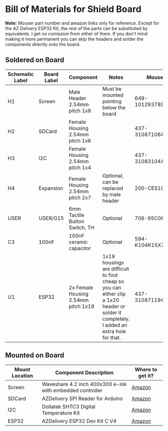 # Bill of Materials for Shield Board

**Note:** Mouser part number and amazon links only for reference. Except for the AZ Delivery ESP32 Kit, the rest of the parts can be substituted by equivalents. I get no comission from either of them. If you don't mind making it more permanent you can skip the headers and solder the components directly onto the board.

## Soldered on Board

| Schematic Label | Board Label | Component | Notes | Mouser Ref |
| --- | --- | --- | --- | --- |
| H1 | Screen | Male Header 2.54mm pitch 1x8 | Must be mounted pointing below the board | 649-1012937890801BLF |
| H2 | SDCard | Female Housing 2.54mm pitch 1x6 | | 437-3108710641001101 |
| H3 | I2C | Female Housing 2.54mm pitch 1x4 | | 437-3108310441001101 |
| H4 | Expansion | Female Housing 2.54mm pitch 2x7 | Optional, can be replaced by male header | 200-CES10701TD |
| USER | USER/G15| 6mm Tactile Button Switch, TH | Optional | 706-95C06B3T |
| C3 | 100nF | 100nF ceramic capacitor | Optional | 594-K104K15X7RF53H5 |
| U1 | ESP32 | 2x Female Housing 2.54mm pitch 1x19 | 1x19 housings are difficult to find cheap so you can either clip a 1x20 header or solder it completely. I added an extra hole for that. | 437-3108711941001101 |

## Mounted on Board
| Mount Location | Component Description | Where to get it? |
| --- | --- |---|
| Screen | Waveshare 4.2 inch 400x300 e-ink with embedded controller | [Amazon](www.amazon.es/Module-Resolution-Electronic-Controller-Communicating/dp/B074NR1SW2/) |
| SDCard | AZDelivery SPI Reader for Arduino | [Amazon](www.amazon.es/azdelivery-Reader-Tarjeta-memoria-Arduino/dp/B06X1DX5WS/) |
| I2C | Dollatek SHTC3 Digital Temperature Kit | [Amazon](www.amazon.es/DollaTek-medición-precisión-Temperatura-comunicación/dp/B081JMRLD8/)
| ESP32 | AZDelivery ESP32 Dev Kit C V4 | [Amazon](www.amazon.es/AZDelivery-NodeMCU-desarollo-versión-incluido/dp/B08BTS62L7) |